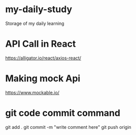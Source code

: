 # my-daily-study
Storage of my daily learning


# API Call in React
https://alligator.io/react/axios-react/

# Making mock Api 
https://www.mockable.io/ 

# git code commit command
git add .
git commit -m "write comment here"
git push origin








